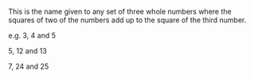 This is the name given to any set of three whole numbers where the
squares of two of the numbers add up to the square of the third number.

e.g. 3, 4 and 5

5, 12 and 13

7, 24 and 25
